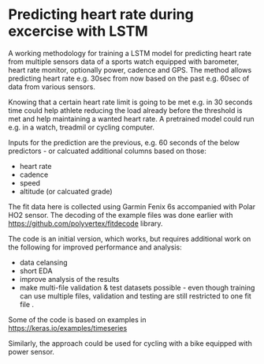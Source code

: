 # Predicting heart rate during excercise with LSTM

A working methodology for training a LSTM model for predicting heart rate from multiple sensors data of a sports watch equipped with barometer, heart rate monitor, optionally power, cadence and GPS. The method allows predicting heart rate e.g. 30sec from now based on the past e.g. 60sec of data from various sensors.

Knowing that a certain heart rate limit is going to be met e.g. in 30 seconds time could help athlete reducing the load already before the threshold is met and help maintaining a wanted heart rate. A pretrained model could run e.g. in a watch, treadmil or cycling computer.

Inputs for the prediction are the previous, e.g. 60 seconds of the below predictors - or calcuated additional columns based on those:
- heart rate
- cadence
- speed
- altitude (or calcuated grade)

The fit data here is collected using Garmin Fenix 6s accompanied with Polar HO2 sensor. The decoding of the example files was done earlier with https://github.com/polyvertex/fitdecode library.

The code is an initial version, which works, but requires additional work on the following for improved performance and analysis:
- data celansing
- short EDA
- improve analysis of the results
- make multi-file validation & test datasets possible - even though training can use multiple files, validation and testing are still restricted to one fit file .

Some of the code is based on examples in https://keras.io/examples/timeseries

Similarly, the approach could be used for cycling with a bike equipped with power sensor.
